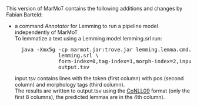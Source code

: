 This version of MarMoT contains the following additions and changes by Fabian Barteld:

- a command _Annotator_ for Lemming to run a pipeline model independently of
  MarMoT  
  To lemmatize a text using a Lemming model lemming.srl run:
  <pre>
    java -Xmx5g -cp marmot.jar:trove.jar lemming.lemma.cmd.Annotator \
                lemming.srl \
                form-index=0,tag-index=1,morph-index=2,input.tsv \
                output.tsv
  </pre>
  input.tsv contains lines with the token (first column) with pos (second
  column) and morphology tags (third column).  
  The results are written to output.tsv using the
  [CoNLL09](http://ufal.mff.cuni.cz/conll2009-st/task-description.html) format
  (only the first 8 columns), the predicted lemmas are in the 4th column).
